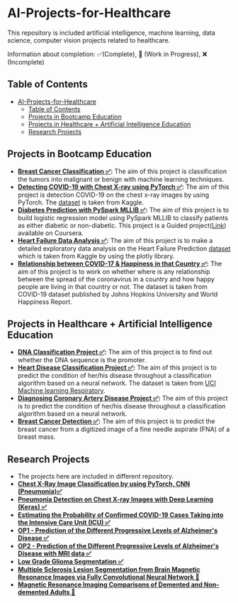 # AI-Projects-for-Healthcare

This repository is included artificial intelligence, machine learning, data science, computer vision projects related to healthcare.

Information about completion: ✅(Complete), 🚧 (Work in Progress), ❌ (Incomplete)

## Table of Contents

- [AI-Projects-for-Healthcare](#ai-projects-for-healthcare)
  - [Table of Contents](#table-of-contents)
  - [Projects in Bootcamp Education](#projects-in-bootcamp-education)
  - [Projects in Healthcare + Artificial Intelligence Education](#projects-in-healthcare--artificial-intelligence-education)
  - [Research Projects](#research-projects)

## Projects in Bootcamp Education

- **[Breast Cancer Classification ✅](https://github.com/edaaydinea/AI-Projects-for-Healthcare/blob/master/Breast%20Cancer%20Classification/%20Breast_Cancer_Classification.ipynb):** The aim of this project is classification the tumors into malignant or benign with machine learning techniques.
- **[Detecting COVID-19 with Chest X-ray using PyTorch ✅](https://github.com/edaaydinea/AI-Projects-for-Healthcare/blo/731619a7f8e041059d15832d56c1ca1df540a221/Detecting%20COVID-19%20with%20Chest%20X-Ray%20using%20PyTorch/Detecting%20COVID-19%20with%20Chest%20X-Ray%20using%20PyTorch.ipynb):** The aim of this project is detection
  COVID-19 on the chest x-ray images by using PyTorch. The [dataset](https://www.kaggle.com/datasets/tawsifurrahman/covid19-radiography-database) is taken from Kaggle.
- **[Diabetes Prediction with PySpark MLLIB ✅](https://github.com/edaaydinea/AI-Projects-for-Healthcare/blob/731619a7f8e041059d15832d56c1ca1df540a221/Diabetes%20Prediction%20With%20Pyspark%20MLLIB/Diabetes_Prediction.ipynb):** The aim of this project is to build logistic regression model using PySpark MLLIB
  to classify patients as either diabetic or non-diabetic. This project is a Guided project([Link](https://www.coursera.org/projects/diabetes-prediction-with-pyspark-mllib)) available on Coursera.
- **[Heart Failure Data Analysis ✅](https://jovian.ai/edaaydinea/health-failure-prediction):** The aim of this project is to make a detailed exploratory data analysis on the Heart Failure Prediction [dataset](https://www.kaggle.com/datasets/andrewmvd/heart-failure-clinical-data) which is taken from Kaggle by using the plotly library.
- **[Relationship between COVID-17 & Happiness in that Country ✅](https://github.com/edaaydinea/AI-Projects-for-Healthcare/blob/master/Relationship%20between%20COVID-19%20%20%26%20Happiness%20in%20that%20Country/covid19%20data%20analysis%20notebook.ipynb):** The aim of this project is to work on whether
  where is any relationship between the spread of the coronavirus in a country and how happy people are living in
  that country or not. The dataset is taken from COVID-19 dataset published by Johns Hopkins University and World
  Happiness Report.

## Projects in Healthcare + Artificial Intelligence Education

- **[DNA Classification Project ✅](https://github.com/edaaydinea/AI-Projects-for-Healthcare/blob/master/DNA%20Classification%20Project/DNA%20Classification.ipynb):** The aim of this project is to find out whether the DNA sequence is the promoter.
- **[Heart Disease Classification Project ✅](https://github.com/edaaydinea/AI-Projects-for-Healthcare/blob/master/Heart%20Disease%20Classification%20Project/Heart%20Disease%20Classification.ipynb):** The aim of this project is to predict  the condition of her/his disease throughout a classification algorithm based on a neural network. The dataset is taken from [UCI Machine learning Respiratory](https://archive.ics.uci.edu/ml/datasets/Heart+Disease).
- **[Diagnosing Coronary Artery Disease Project ✅](https://github.com/edaaydinea/AI-Projects-for-Healthcare/blob/master/Diagnosing%20Coronary%20Artery%20Disease%20Project/Diagnosing%20Coronary%20Artery%20Disease.ipynb):** The aim of this project is to predict the condition of her/his disease throughout a classification algorithm based on a neural network.
- **[Breast Cancer Detection ✅](https://github.com/edaaydinea/AI-Projects-for-Healthcare/blob/master/Breast%20Cancer%20Detection/Breast_Cancer_Detection.ipynb):** The aim of this project is to predict the breast cancer from a digitized image of a fine needle aspirate (FNA) of a breast mass.

## Research Projects

- The projects here are included in different repository.
- **[Chest X-Ray Image Classification by using PyTorch, CNN (Pneumonia)✅](https://github.com/edaaydinea/Chest-Xray-Image-Classification-by-using-PyTorch-CNN)**
- **[Pneumonia Detection on Chest X-ray Images with Deep Learning (Keras) ✅](<https://github.com/edaaydinea/Pneumonia-Detection-on-Chest-Xray-Images-with-Deep-Leaning>)**
- **[Estimating the Probability of Confirmed COVID-19 Cases Taking into the Intensive Care Unit (ICU) ✅](<https://github.com/edaaydinea/Estimating-the-Probability-of-Confirmed-COVID-19-Cases-Taking-into-the-Intensive-Care-Unit-ICU>)**
- **[OP1 - Prediction of the Different Progressive Levels of Alzheimer's Disease ✅](<https://github.com/edaaydinea/OP1-Prediction-of-the-Different-Progressive-Levels-of-Alzheimer-s-Disease>)**
- **[OP2 - Prediction of the Different Progressive Levels of Alzheimer's Disease with MRI data ✅](<https://github.com/edaaydinea/OP2-Prediction-of-the-Different-Progressive-Levels-of-Alzheimer-s-Disease-with-MRI-data>)**
- **[Low Grade Glioma Segmentation ✅](<https://github.com/edaaydinea/Low-Grade-Glioma-Segmentation>)**
- **[Multiple Sclerosis Lesion Segmentation from Brain Magnetic Resonance Images via Fully Convolutional Neural Network 🚧](<https://github.com/edaaydinea/Multiple-Sclerosis-Lesion-Segmentation-from-Brain-Magnetic-Resonance-Images-via-Fully-Convolutional>)**
- **[Magnetic Resonance Imaging Comparisons of Demented and Non-demented Adults 🚧](<https://github.com/edaaydinea/Magnetic-Resonance-Imaging-Comparisons-of-Demented-and-Non-demented-Adults>)**

